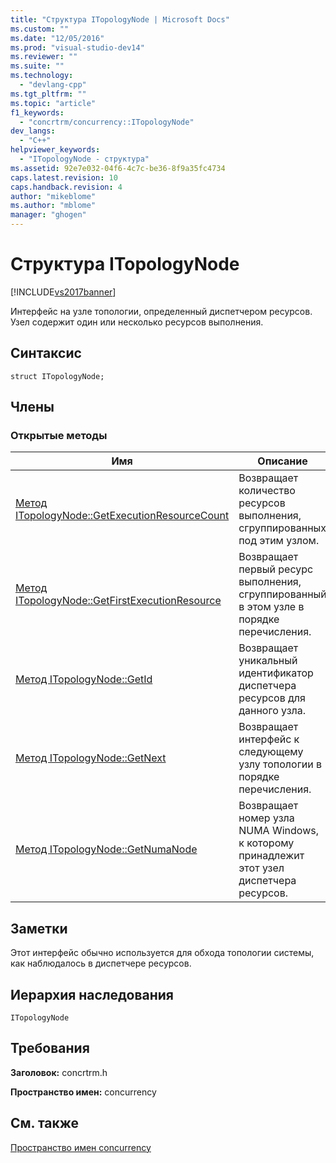 ```yaml
---
title: "Структура ITopologyNode | Microsoft Docs"
ms.custom: ""
ms.date: "12/05/2016"
ms.prod: "visual-studio-dev14"
ms.reviewer: ""
ms.suite: ""
ms.technology: 
  - "devlang-cpp"
ms.tgt_pltfrm: ""
ms.topic: "article"
f1_keywords: 
  - "concrtrm/concurrency::ITopologyNode"
dev_langs: 
  - "C++"
helpviewer_keywords: 
  - "ITopologyNode - структура"
ms.assetid: 92e7e032-04f6-4c7c-be36-8f9a35fc4734
caps.latest.revision: 10
caps.handback.revision: 4
author: "mikeblome"
ms.author: "mblome"
manager: "ghogen"
---
```

# Структура ITopologyNode
[!INCLUDE[vs2017banner](../../../assembler/inline/includes/vs2017banner.md)]

Интерфейс на узле топологии, определенный диспетчером ресурсов.  Узел содержит один или несколько ресурсов выполнения.  
  
## Синтаксис  
  
```  
struct ITopologyNode;  
```  
  
## Члены  
  
### Открытые методы  
  
|Имя|Описание|  
|---------|--------------|  
|[Метод ITopologyNode::GetExecutionResourceCount](../Topic/ITopologyNode::GetExecutionResourceCount%20Method.md)|Возвращает количество ресурсов выполнения, сгруппированных под этим узлом.|  
|[Метод ITopologyNode::GetFirstExecutionResource](../Topic/ITopologyNode::GetFirstExecutionResource%20Method.md)|Возвращает первый ресурс выполнения, сгруппированный в этом узле в порядке перечисления.|  
|[Метод ITopologyNode::GetId](../Topic/ITopologyNode::GetId%20Method.md)|Возвращает уникальный идентификатор диспетчера ресурсов для данного узла.|  
|[Метод ITopologyNode::GetNext](../Topic/ITopologyNode::GetNext%20Method.md)|Возвращает интерфейс к следующему узлу топологии в порядке перечисления.|  
|[Метод ITopologyNode::GetNumaNode](../Topic/ITopologyNode::GetNumaNode%20Method.md)|Возвращает номер узла NUMA Windows, к которому принадлежит этот узел диспетчера ресурсов.|  
  
## Заметки  
 Этот интерфейс обычно используется для обхода топологии системы, как наблюдалось в диспетчере ресурсов.  
  
## Иерархия наследования  
 `ITopologyNode`  
  
## Требования  
 **Заголовок:** concrtrm.h  
  
 **Пространство имен:** concurrency  
  
## См. также  
 [Пространство имен concurrency](../../../parallel/concrt/reference/concurrency-namespace.md)